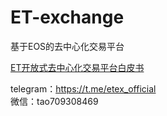 # ET-exchange
基于EOS的去中心化交易平台<br>

[ET开放式去中心化交易平台白皮书](https://github.com/eostoken/ET-exchange/blob/master/WhitePaper.md)

telegram：https://t.me/etex_official <br>
微信：tao709308469
